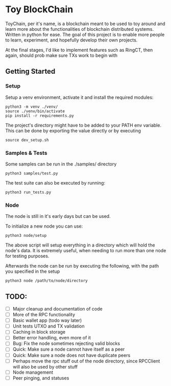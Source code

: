 # Toy BlockChain

ToyChain, per it's name, is a blockchain meant to be used to toy around and learn more
about the functionalities of blockchain distributed systems. Written in python for ease.
The goal of this project is to enable more people to learn, experiment, and hopefully develop their own projects.

At the final stages, I'd like to implement features such as RingCT, then again, should prob make sure TXs work to begin with

## Getting Started

### Setup

Setup a venv environment, activate it and install the required modules:

```
python3 -m venv ./venv/
source ./venv/bin/activate
pip install -r requirements.py
```

The project's directory might have to be added to your PATH env variable.
This can be done by exporting the value directly or by executing

```
source dev_setup.sh
```

### Samples & Tests

Some samples can be run in the ./samples/ directory

```
python3 samples/test.py
```

The test suite can also be executed by running:

```
python3 run_tests.py
```

### Node

The node is still in it's early days but can be used.

To initialize a new node you can use:

```
python3 node/setup
```

The above script will setup everything in a directory which will hold the node's data.
It is extremely useful, when needing to run more than one node for testing purposes.

Afterwards the node can be run by executing the following, with the path you specified
in the setup

```
python3 node /path/to/node/directory
```

## TODO:
- [ ] Major cleanup and documentation of code 
- [ ] More of the RPC functionality
- [ ] Basic wallet app (todo way later)
- [ ] Unit tests UTXO and TX validation
- [ ] Caching in block storage
- [ ] Better error handling, even more of it
- [ ] Bug: Fix the node sometimes rejecting valid blocks
- [ ] Quick: Make sure a node cannot have itself as a peer
- [ ] Quick: Make sure a node does not have duplicate peers
- [ ] Perhaps move the rpc stuff out of the node directory, since RPCClient will also be used by other stuff
- [ ] Node management
- [ ] Peer pinging, and statuses
